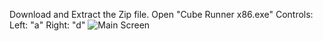 Download and Extract the Zip file.
Open "Cube Runner x86.exe"
Controls: 
Left: "a"
Right: "d"
![Main Screen](https://github.com/Mayankashyap14/Cube-Runner/assets/73420068/32b8e8fb-f4af-4f9b-867c-e16bd918d36b)

